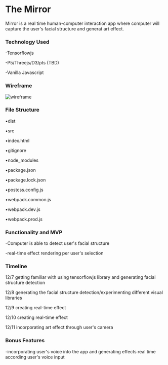 
# The Mirror

Mirror is a real time human-computer interaction app where computer will capture the user's facial structure and generat art effect.

### Technology Used ###

-Tensorflowjs

-P5/Threejs/D3/pts (TBD)

-Vanilla Javascript


### Wireframe ###

![wireframe](https://github.com/dabaojian1992/mirror/blob/main/wireframe.png)




### File Structure ###


•dist 

•src

•index.html

•gitignore

•node_modules

•package.json

•package.lock.json

•postcss.config.js

•webpack.common.js

•webpack.dev.js

•webpack.prod.js



### Functionality and MVP ###

-Computer is able to detect user's facial structure 

-real-time effect rendering per user's selection 

### Timeline ###

12/7 getting familiar with using tensorflowjs library and generating facial structure detection

12/8 generating the facial structure detection/experimenting different visual libraries

12/9 creating real-time effect

12/10 creating real-time effect

12/11 incorporating art effect through user's camera

### Bonus Features ###
-incorporating user's voice into the app and generating effects real time according user's voice input
